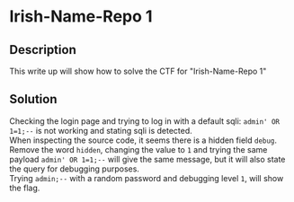 # Irish-Name-Repo 1

## Description
This write up will show how to solve the CTF for "Irish-Name-Repo 1"

## Solution
Checking the login page and trying to log in with a default sqli: `admin' OR 1=1;--` is not working and stating sqli is detected.</br>
When inspecting the source code, it seems there is a hidden field `debug`.</br>
Remove the word `hidden`, changing the value to `1` and trying the same payload `admin' OR 1=1;--` will give the same message, but it will also state the query for debugging purposes.</br>
Trying `admin;--` with a random password and debugging level `1`, will show the flag.
